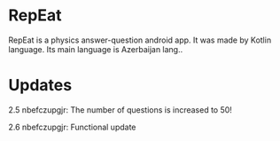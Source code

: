 # RepEat
RepEat is a physics answer-question android app. It was made by Kotlin language. Its main language is Azerbaijan lang..

<h1>Updates</h1>
2.5 nbefczupgjr: The number of questions is increased to 50!

2.6 nbefczupgjr: Functional update
